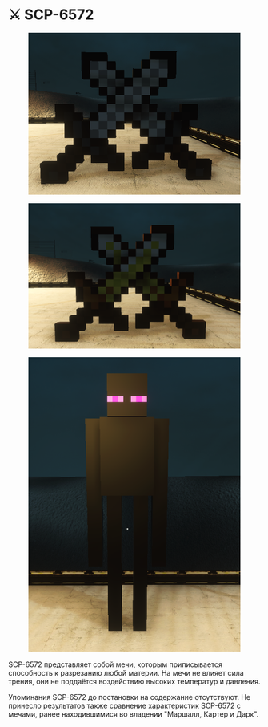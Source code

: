 # ⚔ SCP-6572

<div>

<figure><img src="../.gitbook/assets/image (8).png" alt=""><figcaption></figcaption></figure>

 

<figure><img src="../.gitbook/assets/image (5).png" alt=""><figcaption></figcaption></figure>

 

<figure><img src="../.gitbook/assets/image.png" alt=""><figcaption></figcaption></figure>

</div>

SCP-6572 представляет собой мечи, которым приписывается способность к разрезанию любой материи. На мечи не влияет сила трения, они не поддаётся воздействию высоких температур и давления.

Упоминания SCP-6572 до постановки на содержание отсутствуют. Не принесло результатов также сравнение характеристик SCP-6572 с мечами, ранее находившимися во владении "Маршалл, Картер и Дарк".
